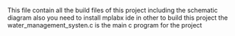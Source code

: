 This file contain all the build files of this project including the schematic diagram
also you need to install mplabx ide in  other to build this project
the water_management_systen.c is the main c program for the project
